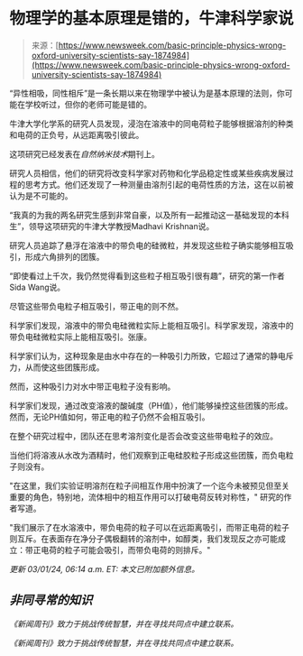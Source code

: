 <!--yml

category: 未分类

date: 2024-05-27 14:33:26

-->

# 物理学的基本原理是错的，牛津科学家说

> 来源：[https://www.newsweek.com/basic-principle-physics-wrong-oxford-university-scientists-say-1874984](https://www.newsweek.com/basic-principle-physics-wrong-oxford-university-scientists-say-1874984)

“异性相吸，同性相斥”是一条长期以来在物理学中被认为是基本原理的法则，你可能在学校听过，但你的老师可能是错的。

牛津大学化学系的研究人员发现，浸泡在溶液中的同电荷粒子能够根据溶剂的种类和电荷的正负号，从远距离吸引彼此。

这项研究已经发表在*自然纳米技术*期刊上。

研究人员相信，他们的研究将改变科学家对药物和化学品稳定性或某些疾病发展过程的思考方式。他们还发现了一种测量由溶剂引起的电荷性质的方法，这在以前被认为是不可能的。

“我真的为我的两名研究生感到非常自豪，以及所有一起推动这一基础发现的本科生”，领导这项研究的牛津大学教授Madhavi Krishnan说。

研究人员追踪了悬浮在溶液中的带负电的硅微粒，并发现这些粒子确实能够相互吸引，形成六角排列的团簇。

“即使看过上千次，我仍然觉得看到这些粒子相互吸引很有趣”，研究的第一作者Sida Wang说。

尽管这些带负电粒子相互吸引，带正电的则不然。

科学家们发现，溶液中的带负电硅微粒实际上能相互吸引。科学家发现，溶液中的带负电硅微粒实际上能相互吸引。张康。

科学家们认为，这种现象是由水中存在的一种吸引力所致，它超过了通常的静电斥力，从而使这些团簇形成。

然而，这种吸引力对水中带正电粒子没有影响。

科学家们发现，通过改变溶液的酸碱度（PH值），他们能够操控这些团簇的形成。然而，无论PH值如何，带正电的粒子仍然不会相互吸引。

在整个研究过程中，团队还在思考溶剂变化是否会改变这些带电粒子的效应。

当他们将溶液从水改为酒精时，他们观察到正电硅胶粒子形成这些团簇，而负电粒子则没有。

"在这里，我们实验证明溶剂在粒子间相互作用中扮演了一个迄今未被预见但至关重要的角色，特别地，流体相中的相互作用可以打破电荷反转对称性，" 研究的作者写道。

"我们展示了在水溶液中，带负电荷的粒子可以在远距离吸引，而带正电荷的粒子则互斥。在表面存在净分子偶极翻转的溶剂中，如醇类，我们发现反之亦可能成立：带正电荷的粒子可能会吸引，而带负电荷的则排斥。"

*更新 03/01/24, 06:14 a.m. ET: 本文已附加额外信息。*

## *非同寻常的知识*

*《新闻周刊》致力于挑战传统智慧，并在寻找共同点中建立联系。*

*《新闻周刊》致力于挑战传统智慧，并在寻找共同点中建立联系。*
